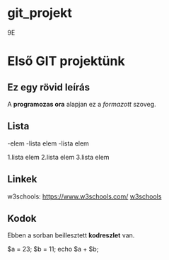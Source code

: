 # git_projekt

9E

# Első GIT projektünk
## Ez egy  rövid leírás

A **programozas ora** alapjan ez a *formazott* szoveg.

## Lista
-elem
-lista elem
-lista elem

1.lista elem
2.lista elem
3.lista elem

## Linkek
w3schools: https://www.w3schools.com/
[w3schools]( https://www.w3schools.com/)


## Kodok
Ebben a sorban beillesztett <b>kodreszlet</b> van.

$a = 23;
$b = 11;
echo $a + $b;
